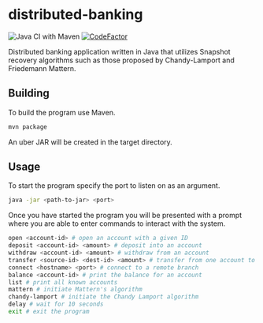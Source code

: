 # distributed-banking

![Java CI with Maven](https://github.com/omjadas/distributed-banking/workflows/Java%20CI%20with%20Maven/badge.svg)
[![CodeFactor](https://www.codefactor.io/repository/github/omjadas/distributed-banking/badge?s=078d53ad33c35efcce666df8e54c2ac7c82496fd)](https://www.codefactor.io/repository/github/omjadas/distributed-banking)

Distributed banking application written in Java that utilizes Snapshot recovery
algorithms such as those proposed by Chandy-Lamport and Friedemann Mattern.

## Building

To build the program use Maven.

```bash
mvn package
```

An uber JAR will be created in the target directory.

## Usage

To start the program specify the port to listen on as an argument.

```bash
java -jar <path-to-jar> <port>
```

Once you have started the program you will be presented with a prompt where you
are able to enter commands to interact with the system.

```bash
open <account-id> # open an account with a given ID
deposit <account-id> <amount> # deposit into an account
withdraw <account-id> <amount> # withdraw from an account
transfer <source-id> <dest-id> <amount> # transfer from one account to another
connect <hostname> <port> # connect to a remote branch
balance <account-id> # print the balance for an account
list # print all known accounts
mattern # initiate Mattern's algorithm
chandy-lamport # initiate the Chandy Lamport algorithm
delay # wait for 10 seconds
exit # exit the program
```
